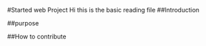 #Started web Project
Hi this is the basic reading file
##Introduction

##purpose



##How to contribute